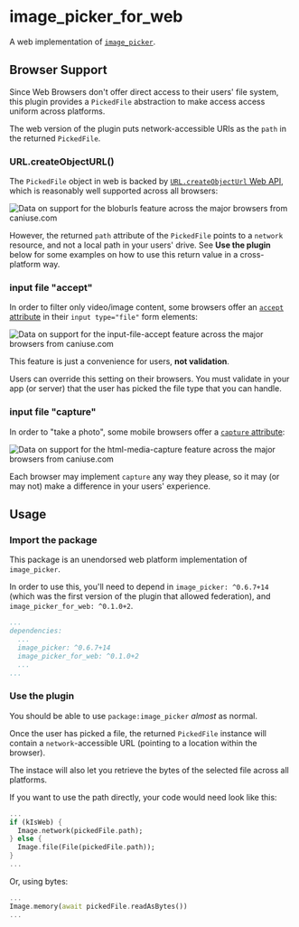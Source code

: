 # image_picker_for_web

A web implementation of [`image_picker`][1].

## Browser Support

Since Web Browsers don't offer direct access to their users' file system,
this plugin provides a `PickedFile` abstraction to make access access uniform
across platforms.

The web version of the plugin puts network-accessible URIs as the `path`
in the returned `PickedFile`.

### URL.createObjectURL()

The `PickedFile` object in web is backed by [`URL.createObjectUrl` Web API](https://developer.mozilla.org/en-US/docs/Web/API/URL/createObjectURL),
which is reasonably well supported across all browsers:

![Data on support for the bloburls feature across the major browsers from caniuse.com](https://caniuse.bitsofco.de/image/bloburls.png)

However, the returned `path` attribute of the `PickedFile` points to a `network` resource, and not a
local path in your users' drive. See **Use the plugin** below for some examples on how to use this
return value in a cross-platform way.

### input file "accept"

In order to filter only video/image content, some browsers offer an [`accept` attribute](https://developer.mozilla.org/en-US/docs/Web/HTML/Attributes/accept) in their `input type="file"` form elements:

![Data on support for the input-file-accept feature across the major browsers from caniuse.com](https://caniuse.bitsofco.de/image/input-file-accept.png)

This feature is just a convenience for users, **not validation**.

Users can override this setting on their browsers. You must validate in your app (or server)
that the user has picked the file type that you can handle.

### input file "capture"

In order to "take a photo", some mobile browsers offer a [`capture` attribute](https://developer.mozilla.org/en-US/docs/Web/HTML/Attributes/capture):

![Data on support for the html-media-capture feature across the major browsers from caniuse.com](https://caniuse.bitsofco.de/image/html-media-capture.png)

Each browser may implement `capture` any way they please, so it may (or may not) make a
difference in your users' experience.

## Usage

### Import the package

This package is an unendorsed web platform implementation of `image_picker`.

In order to use this, you'll need to depend in `image_picker: ^0.6.7+14` (which was the first version of the plugin that allowed federation), and `image_picker_for_web: ^0.1.0+2`.

```yaml
...
dependencies:
  ...
  image_picker: ^0.6.7+14
  image_picker_for_web: ^0.1.0+2
  ...
...
```

### Use the plugin

You should be able to use `package:image_picker` _almost_ as normal.

Once the user has picked a file, the returned `PickedFile` instance will contain a
`network`-accessible URL (pointing to a location within the browser).

The instace will also let you retrieve the bytes of the selected file across all platforms.

If you want to use the path directly, your code would need look like this:

```dart
...
if (kIsWeb) {
  Image.network(pickedFile.path);
} else {
  Image.file(File(pickedFile.path));
}
...
```

Or, using bytes:

```dart
...
Image.memory(await pickedFile.readAsBytes())
...
```

[1]: https://pub.dev/packages/image_picker
